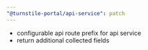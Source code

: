 ```yaml
---
"@turnstile-portal/api-service": patch
---
```


- configurable api route prefix for api service
- return additional collected fields
